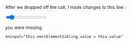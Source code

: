 After we dropped off the call, I made changes to this line :


<input type="range" id="futureValue" name="futureValue" min="0" max="100000000" step="1000000" value="10000000"
list="markers" oninput="this.nextElementSibling.value = this.value" required />

you were missing 

`oninput="this.nextElementSibling.value = this.value"`